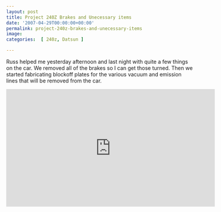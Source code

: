 ```yaml
---
layout: post
title: Project 240Z Brakes and Unecessary items
date: '2007-04-29T00:00:00+00:00'
permalink: project-240z-brakes-and-unecessary-items
image: 
categories:  [ 240z, Datsun ]

---
```


Russ helped me yesterday afternoon and last night with quite a few things on the car. We removed all of the brakes so I can get those turned. Then we started fabricating blockoff plates for the various vacuum and emission lines that will be removed from the car.

<iframe width="560" height="315" src="https://www.youtube.com/embed/bA9hja9JIA4?si=psz3vuqLze4V7JlV" title="YouTube video player" frameborder="0" allow="accelerometer; autoplay; clipboard-write; encrypted-media; gyroscope; picture-in-picture; web-share" referrerpolicy="strict-origin-when-cross-origin" allowfullscreen></iframe>